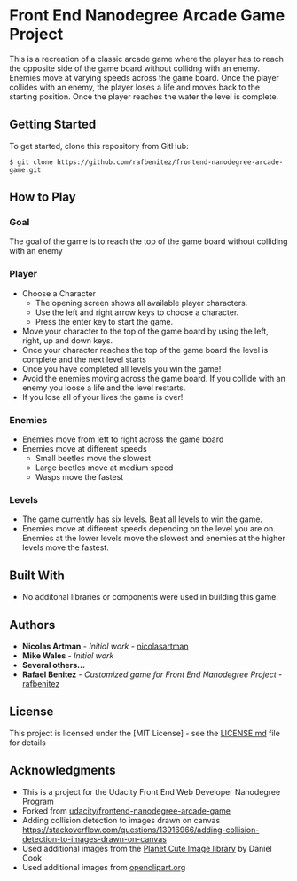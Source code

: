 # Front End Nanodegree Arcade Game Project

This is a recreation of a classic arcade game where the player has to reach the opposite side of the game board without collidng with an enemy. Enemies move at varying speeds across the game board. Once the player collides with an enemy, the player loses a life and moves back to the starting position. Once the player reaches the water the level is complete.

## Getting Started

To get started, clone this repository from GitHub:

```
$ git clone https://github.com/rafbenitez/frontend-nanodegree-arcade-game.git
```

## How to Play
### Goal
The goal of the game is to reach the top of the game board without colliding with an enemy

### Player
* Choose a Character
    * The opening screen shows all available player characters.
    * Use the left and right arrow keys to choose a character.
    * Press the enter key to start the game.
* Move your character to the top of the game board by using the left, right, up and down keys.
* Once your character reaches the top of the game board the level is complete and the next level starts
* Once you have completed all levels you win the game!
* Avoid the enemies moving across the game board. If you collide with an enemy you loose a life and the level restarts.
* If you lose all of your lives the game is over!

### Enemies
* Enemies move from left to right across the game board
* Enemies move at different speeds
    * Small beetles move the slowest
    * Large beetles move at medium speed
    * Wasps move the fastest

### Levels
* The game currently has six levels. Beat all levels to win the game.
* Enemies move at different speeds depending on the level you are on. Enemies at the lower levels move the slowest and enemies at the higher levels move the fastest.

## Built With

* No additonal libraries or components were used in building this game.

## Authors

* **Nicolas Artman** - *Initial work* - [nicolasartman](https://github.com/nicolasartman)
* **Mike Wales** - *Initial work*
* **Several others...**
* **Rafael Benitez** - *Customized game for Front End Nanodegree Project* - [rafbenitez](https://github.com/rafbenitez)

## License

This project is licensed under the [MIT License] - see the [LICENSE.md](LICENSE.md) file for details

## Acknowledgments

* This is a project for the Udacity Front End Web Developer Nanodegree Program
* Forked from [udacity/frontend-nanodegree-arcade-game](https://github.com/udacity/frontend-nanodegree-arcade-game)
* Adding collision detection to images drawn on canvas
 https://stackoverflow.com/questions/13916966/adding-collision-detection-to-images-drawn-on-canvas
* Used additional images from the [Planet Cute Image library](https://docs.racket-lang.org/teachpack/2htdpPlanet_Cute_Images.html) by Daniel Cook
* Used additional images from [openclipart.org](https://openclipart.org/)
